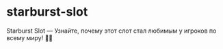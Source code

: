 # starburst-slot
Starburst Slot — Узнайте, почему этот слот стал любимым у игроков по всему миру! 🌟🎲
